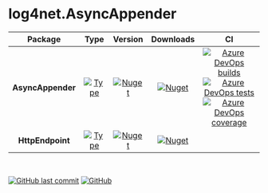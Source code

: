 # log4net.AsyncAppender

| Package           | Type                                                                                                                                                                                                                           | Version                                                                                                                                                            | Downloads                                                                                                                                                                             | CI                                                                                                                                                                                                                                                                                                                                                                                                                                                                                                                                                                                                                                                                                                                                                                                                                          |
|:-----------------:|:------------------------------------------------------------------------------------------------------------------------------------------------------------------------------------------------------------------------------:|:------------------------------------------------------------------------------------------------------------------------------------------------------------------:|:-------------------------------------------------------------------------------------------------------------------------------------------------------------------------------------:|:---------------------------------------------------------------------------------------------------------------------------------------------------------------------------------------------------------------------------------------------------------------------------------------------------------------------------------------------------------------------------------------------------------------------------------------------------------------------------------------------------------------------------------------------------------------------------------------------------------------------------------------------------------------------------------------------------------------------------------------------------------------------------------------------------------------------------:|
| **AsyncAppender** | [![Type](https://img.shields.io/badge/type-abstract-ff945a.svg?cacheSeconds=1296000)](https://github.com/tommasobertoni/log4net.AsyncAppender/blob/master/src/log4net.AsyncAppender/AsyncAppender.cs)                          | [![Nuget](https://img.shields.io/nuget/vpre/log4net.AsyncAppender.svg?logo=nuget)](https://www.nuget.org/packages/log4net.AsyncAppender)                           | [![Nuget](https://img.shields.io/nuget/dt/log4net.AsyncAppender.svg?logo=nuget)](https://www.nuget.org/packages/log4net.AsyncAppender)                                                | [![Azure DevOps builds](https://img.shields.io/azure-devops/build/tommasobertoni/24e536bb-a4bf-4279-b76b-b03e1ab4c560/2.svg?logo=azure%20devops&cacheSeconds=3600)](https://dev.azure.com/tommasobertoni/log4net.AsyncAppender%20CI/_build/latest?definitionId=2&branchName=master)<br/>[![Azure DevOps tests](https://img.shields.io/azure-devops/tests/tommasobertoni/log4net.AsyncAppender%20CI/2.svg?compact_message&cacheSeconds=3600)](https://dev.azure.com/tommasobertoni/log4net.AsyncAppender%20CI/_build/latest?definitionId=2&branchName=master)<br/>[![Azure DevOps coverage](https://img.shields.io/azure-devops/coverage/tommasobertoni/log4net.AsyncAppender%20CI/2.svg?cacheSeconds=3600)](https://dev.azure.com/tommasobertoni/log4net.AsyncAppender%20CI/_build/latest?definitionId=2&branchName=master) |
| **HttpEndpoint**  | [![Type](https://img.shields.io/badge/type-abstract-ff945a.svg?cacheSeconds=1296000)](https://github.com/tommasobertoni/log4net.AsyncAppender/blob/master/src/log4net.AsyncAppender.HttpEndpoint/HttpEndpointAsyncAppender.cs) | [![Nuget](https://img.shields.io/nuget/vpre/log4net.AsyncAppender.HttpEndpoint.svg?logo=nuget)](https://www.nuget.org/packages/log4net.AsyncAppender.HttpEndpoint) | [![Nuget](https://img.shields.io/nuget/dt/log4net.AsyncAppender.HttpEndpoint.svg?logo=nuget)](https://www.nuget.org/packages/log4net.AsyncAppender.HttpEndpoint)                      |                                                                                                                                                                                                                                                                                                                                                                                                                                                                                                                                                                                                                                                                                                                                                                                                                             |

<br />

[![GitHub last commit](https://img.shields.io/github/last-commit/tommasobertoni/log4net.AsyncAppender.svg?cacheSeconds=43200)](https://github.com/tommasobertoni/log4net.AsyncAppender/commits/master)
[![GitHub](https://img.shields.io/github/license/tommasobertoni/log4net.AsyncAppender.svg?cacheSeconds=1296000)](https://github.com/tommasobertoni/log4net.AsyncAppender/blob/master/LICENSE)
<br />
